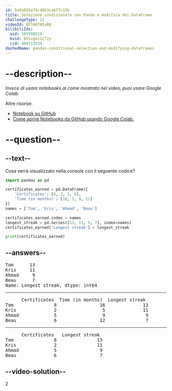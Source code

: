 ```yaml
---
id: 5e9a093a74c4063ca6f7c15b
title: Selezione condizionale con Panda e modifica dei DataFrame
challengeType: 11
videoId: BFlH0fN5xRQ
bilibiliIds:
  aid: 505598518
  bvid: BV1vg411c72y
  cid: 409113534
dashedName: pandas-conditional-selection-and-modifying-dataframes
---
```


# --description--

*Invece di usare notebooks.ai come mostrato nel video, puoi usare Google Colab.*

Altre risorse:

-  <a href="https://github.com/ine-rmotr-curriculum/freecodecamp-intro-to-pandas" target="_blank" rel="noopener noreferrer nofollow">Notebook su GitHub</a>
-  <a href="https://colab.research.google.com/github/googlecolab/colabtools/blob/master/notebooks/colab-github-demo.ipynb" target="_blank" rel="noopener noreferrer nofollow">Come aprire Notebooks da GitHub usando Google Colab.</a>

# --question--

## --text--

Cosa verrà visualizzato nella console con il seguente codice?

```py
import pandas as pd

certificates_earned = pd.DataFrame({
    'Certificates': [8, 2, 5, 6],
    'Time (in months)': [16, 5, 9, 12]
})
names = ['Tom', 'Kris', 'Ahmad', 'Beau']

certificates_earned.index = names
longest_streak = pd.Series([13, 11, 9, 7], index=names)
certificates_earned['Longest streak'] = longest_streak

print(certificates_earned)
```

## --answers--

<pre>
Tom      13
Kris     11
Ahmad     9
Beau      7
Name: Longest streak, dtype: int64
</pre>

---

<pre>
      Certificates  Time (in months)  Longest streak
Tom               8                16              13
Kris              2                 5              11
Ahmad             5                 9               9
Beau              6                12               7
</pre>

---

<pre>
      Certificates   Longest streak
Tom               8               13
Kris              2               11
Ahmad             5                9
Beau              6                7
</pre>

## --video-solution--

2

